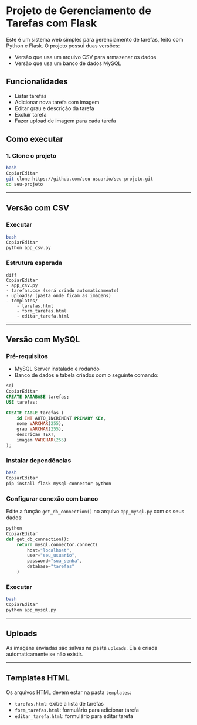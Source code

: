 # Projeto de Gerenciamento de Tarefas com Flask

Este é um sistema web simples para gerenciamento de tarefas, feito com Python e Flask. O projeto possui duas versões:

- Versão que usa um arquivo CSV para armazenar os dados
- Versão que usa um banco de dados MySQL

## Funcionalidades

- Listar tarefas
- Adicionar nova tarefa com imagem
- Editar grau e descrição da tarefa
- Excluir tarefa
- Fazer upload de imagem para cada tarefa

## Como executar

### 1. Clone o projeto

```bash
bash
CopiarEditar
git clone https://github.com/seu-usuario/seu-projeto.git
cd seu-projeto

```

---

## Versão com CSV

### Executar

```bash
bash
CopiarEditar
python app_csv.py

```

### Estrutura esperada

```
diff
CopiarEditar
- app_csv.py
- tarefas.csv (será criado automaticamente)
- uploads/ (pasta onde ficam as imagens)
- templates/
    - tarefas.html
    - form_tarefas.html
    - editar_tarefa.html

```

---

## Versão com MySQL

### Pré-requisitos

- MySQL Server instalado e rodando
- Banco de dados e tabela criados com o seguinte comando:

```sql
sql
CopiarEditar
CREATE DATABASE tarefas;
USE tarefas;

CREATE TABLE tarefas (
    id INT AUTO_INCREMENT PRIMARY KEY,
    nome VARCHAR(255),
    grau VARCHAR(255),
    descricao TEXT,
    imagem VARCHAR(255)
);

```

### Instalar dependências

```bash
bash
CopiarEditar
pip install flask mysql-connector-python

```

### Configurar conexão com banco

Edite a função `get_db_connection()` no arquivo `app_mysql.py` com os seus dados:

```python
python
CopiarEditar
def get_db_connection():
    return mysql.connector.connect(
        host="localhost",
        user="seu_usuario",
        password="sua_senha",
        database="tarefas"
    )

```

### Executar

```bash
bash
CopiarEditar
python app_mysql.py

```

---

## Uploads

As imagens enviadas são salvas na pasta `uploads`. Ela é criada automaticamente se não existir.

---

## Templates HTML

Os arquivos HTML devem estar na pasta `templates`:

- `tarefas.html`: exibe a lista de tarefas
- `form_tarefas.html`: formulário para adicionar tarefa
- `editar_tarefa.html`: formulário para editar tarefa
